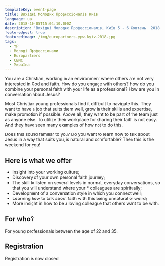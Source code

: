 ```yaml
---
templateKey: event-page
title: Вихідні Молодих Профессіоналів Київ
language: ua
date: 2018-10-05T15:04:10.000Z
description: 'Вихідні Молодих Профессіоналів, Київ 5 - 6 Жовтень  2018'
featuredpost: true
featuredimage: /img/europartners-ypw-kyiv-2018.jpg
tags:
  - YP
  - Молоді Профессіонали
  - Europartners
  - CBMC
  - Україна
---
```

You are a Christian, working in an environment where others are not very interested in God and faith. How do you engage with others? How do you combine your personal faith with your life as a professional? How are you in conversation about Jesus?

Most Christian young professionals find it difficult to navigate this. They want to have a job that suits them well, grow in their skills and expertise, make promotion if possible. Above all, they want to be part of the team just as anyone else. To utilize their workplace for sharing their faith is not easy. And they have seen many examples of how not to do this.

Does this sound familiar to you? Do you want to learn how to talk about Jesus in a way that suits you, is natural and comfortable? Then this is the weekend for you!

## Here is what we offer

* Insight into your working culture;
* Discovery of your own personal faith journey;
* The skill to listen on several levels in normal, everyday conversations, so that you will understand where your * colleagues are spiritually;
* Development of a conversation style in which you connect well;
* Learning how to talk about faith with this being unnatural or weird;
* More insight in how to be a loving colleague that others want to be with.

## For who?

For young professionals between the age of 22 and 35. 

## Registration

Registration is now closed
